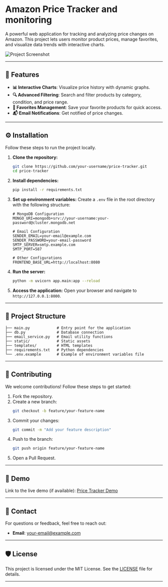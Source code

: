 
# **Amazon Price Tracker and monitoring**

A powerful web application for tracking and analyzing price changes on Amazon. This project lets users monitor product prices, manage favorites, and visualize data trends with interactive charts.

![Project Screenshot](https://ibb.co/NN8qMCS) <!-- Replace with an actual screenshot -->

---

## 🚀 **Features**
- **📊 Interactive Charts**: Visualize price history with dynamic graphs.
- **🔍 Advanced Filtering**: Search and filter products by category, condition, and price range.
- **🌟 Favorites Management**: Save your favorite products for quick access.
- **📬 Email Notifications**: Get notified of price changes.

---

## ⚙️ **Installation**
Follow these steps to run the project locally.

1. **Clone the repository:**
   ```bash
   git clone https://github.com/your-username/price-tracker.git
   cd price-tracker
   ```

2. **Install dependencies:**
   ```bash
   pip install -r requirements.txt
   ```

3. **Set up environment variables:**
   Create a `.env` file in the root directory with the following structure:
   ```env
   # MongoDB Configuration
   MONGO_URI=mongodb+srv://your-username:your-password@cluster.mongodb.net

   # Email Configuration
   SENDER_EMAIL=your-email@example.com
   SENDER_PASSWORD=your-email-password
   SMTP_SERVER=smtp.example.com
   SMTP_PORT=587

   # Other Configurations
   FRONTEND_BASE_URL=http://localhost:8080
   ```

4. **Run the server:**
   ```bash
   python -m uvicorn app.main:app --reload
   ```

5. **Access the application:**
   Open your browser and navigate to `http://127.0.0.1:8000`.

---

## 📂 **Project Structure**
```
├── main.py            # Entry point for the application
├── db.py              # Database connection
├── email_service.py   # Email utility functions
├── static/            # Static assets
├── templates/         # HTML templates
├── requirements.txt   # Python dependencies
└── .env.example       # Example of environment variables file
```

---

## 🤝 **Contributing**
We welcome contributions! Follow these steps to get started:

1. Fork the repository.
2. Create a new branch:
   ```bash
   git checkout -b feature/your-feature-name
   ```
3. Commit your changes:
   ```bash
   git commit -m "Add your feature description"
   ```
4. Push to the branch:
   ```bash
   git push origin feature/your-feature-name
   ```
5. Open a Pull Request.

---

## 🌟 **Demo**
Link to the live demo (if available): [Price Tracker Demo](https://amazon-price-tracker-delta.vercel.app/)

---

## 📧 **Contact**
For questions or feedback, feel free to reach out:
- **Email**: your-email@example.com


---

## 🛡️ **License**
This project is licensed under the MIT License. See the [LICENSE](LICENSE) file for details.

---
